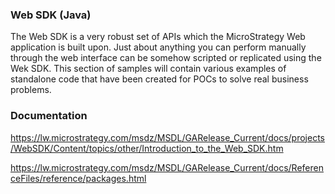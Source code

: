 ### Web SDK (Java)

The Web SDK is a very robust set of APIs which the MicroStrategy Web application is built upon. Just about anything you can perform manually through the web interface can be somehow scripted or replicated using the Wek SDK. This section of samples will contain various examples of standalone code that have been created for POCs to solve real business problems. 


### Documentation
https://lw.microstrategy.com/msdz/MSDL/GARelease_Current/docs/projects/WebSDK/Content/topics/other/Introduction_to_the_Web_SDK.htm

https://lw.microstrategy.com/msdz/MSDL/GARelease_Current/docs/ReferenceFiles/reference/packages.html
